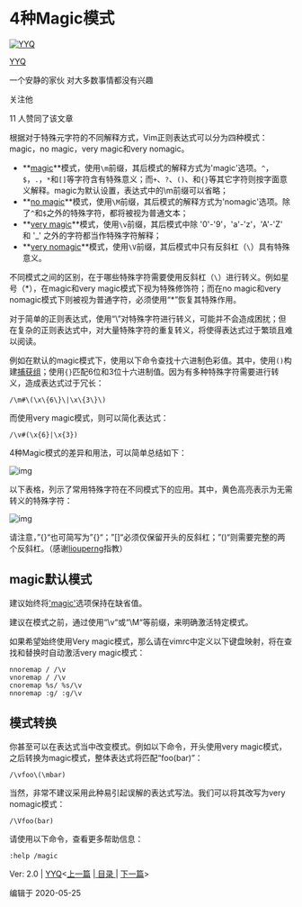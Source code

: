 # 4种Magic模式

[![YYQ](https://pic1.zhimg.com/v2-c4432de041354a82800b86e53483c9c7_xs.jpg?source=172ae18b)](https://www.zhihu.com/people/anthony.yuan)

[YYQ](https://www.zhihu.com/people/anthony.yuan)

一个安静的家伙 对大多数事情都没有兴趣

关注他

11 人赞同了该文章

根据对于特殊元字符的不同解释方式，Vim正则表达式可以分为四种模式：magic，no magic，very magic和very nomagic。

- **[magic](https://link.zhihu.com/?target=http%3A//yyq123.github.io/learn-vim/learn-vi-86-Magic.html)**模式，使用`\m`前缀，其后模式的解释方式为'magic'选项。`^`，`$`，`.`，`*`和`[]`等字符含有特殊意义；而`+`、`?`、`()`、和`{}`等其它字符则按字面意义解释。magic为默认设置，表达式中的\m前缀可以省略；
- **[no magic](https://link.zhihu.com/?target=http%3A//yyq123.github.io/learn-vim/learn-vi-86-Magic.html)**模式，使用`\M`前缀，其后模式的解释方式为'nomagic'选项。除了`^`和`$`之外的特殊字符，都将被视为普通文本；
- **[very magic](https://link.zhihu.com/?target=http%3A//yyq123.github.io/learn-vim/learn-vim-Regex-VeryMagic.html%23regex-very-magic)**模式，使用`\v`前缀，其后模式中除 '0'-'9'，'a'-'z'，'A'-'Z' 和 '_' 之外的字符都当作特殊字符解释；
- **[very nomagic](https://link.zhihu.com/?target=http%3A//yyq123.github.io/learn-vim/learn-vim-Regex-VeryMagic.html%23regex-very-no-magic)**模式，使用`\V`前缀，其后模式中只有反斜杠（`\`）具有特殊意义。

不同模式之间的区别，在于哪些特殊字符需要使用反斜杠（`\`）进行转义。例如星号（*），在magic和very magic模式下视为特殊修饰符；而在no magic和very nomagic模式下则被视为普通字符，必须使用“\*”恢复其特殊作用。

对于简单的正则表达式，使用“\”对特殊字符进行转义，可能并不会造成困扰；但在复杂的正则表达式中，对大量特殊字符的重复转义，将使得表达式过于繁琐且难以阅读。

例如在默认的magic模式下，使用以下命令查找十六进制色彩值。其中，使用`()`构建[捕获组](https://link.zhihu.com/?target=http%3A//yyq123.github.io/learn-vim/learn-vim-Regex-Groups.html)；使用`{}`匹配6位和3位十六进制值。因为有多种特殊字符需要进行转义，造成表达式过于冗长：

```vim
/\m#\(\x\{6\}\|\x\{3\}\)
```

而使用very magic模式，则可以简化表达式：

```vim
/\v#(\x{6}|\x{3})
```

4种Magic模式的差异和用法，可以简单总结如下：

![img](https://pic2.zhimg.com/80/v2-6b5c9e9dd2feafceedf0aedeaed3e141_720w.jpg)

以下表格，列示了常用特殊字符在不同模式下的应用。其中，黄色高亮表示为无需转义的特殊字符：

![img](https://pic4.zhimg.com/80/v2-c0a945e07ad16064adb6a33db9a59dc3_720w.jpg)

请注意，”\{\}“也可简写为”\{}“；”\[]“必须仅保留开头的反斜杠；”\(\)“则需要完整的两个反斜杠。（感谢[liouperng](https://www.zhihu.com/people/liouperng)指教）

## magic默认模式

建议始终将['magic'](file:///E:/Anthony_GitHub/learn-vim/options.html#'magic')选项保持在缺省值。

建议在模式之前，通过使用“\v“或“\M“等前缀，来明确激活特定模式。

如果希望始终使用Very magic模式，那么请在vimrc中定义以下键盘映射，将在查找和替换时自动激活very magic模式：

```vim
nnoremap / /\v
vnoremap / /\v
cnoremap %s/ %s/\v
nnoremap :g/ :g/\v
```

## 模式转换

你甚至可以在表达式当中改变模式。例如以下命令，开头使用very magic模式，之后转换为magic模式，整体表达式将匹配“foo(bar)”：

```vim
/\vfoo\(\mbar)
```

当然，非常不建议采用此种易引起误解的表达式写法。我们可以将其改写为very nomagic模式：

```vim
/\Vfoo(bar)
```

请使用以下命令，查看更多帮助信息：

```vim
:help /magic
```

Ver: 2.0 | [YYQ](mailto:yyq123@gmail.com)<[上一篇](https://link.zhihu.com/?target=http%3A//yyq123.github.io/learn-vim/learn-vi-86-Magic.html) |[ 目录 ](https://link.zhihu.com/?target=http%3A//yyq123.github.com/learn-vim/learn-vi-00-00-TOC.html)| [下一篇](https://link.zhihu.com/?target=http%3A//yyq123.github.io/learn-vim/learn-vim-Regex-VeryMagic.html)>

编辑于 2020-05-25
